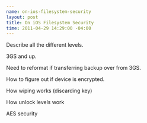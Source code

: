 ```yaml
--- 
name: on-ios-filesystem-security
layout: post
title: On iOS Filesystem Security
time: 2011-04-29 14:29:00 -04:00
---
```


Describe all the different levels.

3GS and up.

Need to reformat if transferring backup over from 3GS.

How to figure out if device is encrypted.

How wiping works (discarding key)

How unlock levels work

AES security

